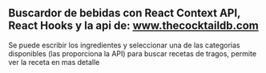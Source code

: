 ## Buscardor de bebidas con React Context API, React Hooks y la api de: www.thecocktaildb.com

Se puede escribir los ingredientes y seleccionar una de las categorias disponibles (las proporciona la API) para buscar recetas de tragos, permite ver la receta en mas detalle